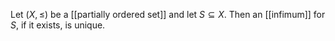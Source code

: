 Let $(X,\leq)$ be a [[partially ordered set]] and let $S\subseteq X$. Then an [[infimum]] for $S$, if it exists, is unique.